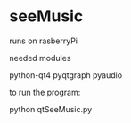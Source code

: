 # seeMusic

runs on rasberryPi

needed modules 

python-qt4 pyqtgraph pyaudio 

to run the program:

python qtSeeMusic.py
